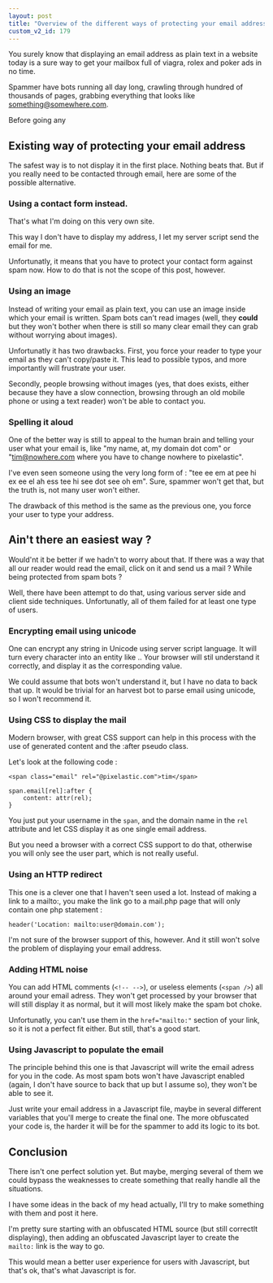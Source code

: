 ```yaml
---
layout: post
title: "Overview of the different ways of protecting your email address"
custom_v2_id: 179
---
```


You surely know that displaying an email address as plain text in a website
today is a sure way to get your mailbox full of viagra, rolex and poker ads in
no time.

Spammer have bots running all day long, crawling through hundred of thousands
of pages, grabbing everything that looks like something@somewhere.com.

Before going any

## Existing way of protecting your email address

The safest way is to not display it in the first place. Nothing beats that.
But if you really need to be contacted through email, here are some of the
possible alternative.

### Using a contact form instead.

That's what I'm doing on this very own site.

This way I don't have to display my address, I let my server script send the
email for me.

Unfortunatly, it means that you have to protect your contact form against spam
now. How to do that is not the scope of this post, however.

### Using an image

Instead of writing your email as plain text, you can use an image inside which
your email is written. Spam bots can't read images (well, they **could** but
they won't bother when there is still so many clear email they can grab
without worrying about images).

Unfortunatly it has two drawbacks. First, you force your reader to type your
email as they can't copy/paste it. This lead to possible typos, and more
importantly will frustrate your user.

Secondly, people browsing without images (yes, that does exists, either
because they have a slow connection, browsing through an old mobile phone or
using a text reader) won't be able to contact you.

### Spelling it aloud

One of the better way is still to appeal to the human brain and telling your
user what your email is, like "my name, at, my domain dot com" or
"tim@nowhere.com where you have to change nowhere to pixelastic".

I've even seen someone using the very long form of : "tee ee em at pee hi ex
ee el ah ess tee hi see dot see oh em". Sure, spammer won't get that, but the
truth is, not many user won't either.

The drawback of this method is the same as the previous one, you force your
user to type your address.

## Ain't there an easiest way ?

Would'nt it be better if we hadn't to worry about that. If there was a way
that all our reader would read the email, click on it and send us a mail ?
While being protected from spam bots ?

Well, there have been attempt to do that, using various server side and client
side techniques. Unfortunatly, all of them failed for at least one type of
users.

### Encrypting email using unicode

One can encrypt any string in Unicode using server script language. It will
turn every character into an entity like &#46;. Your browser will stil
understand it correctly, and display it as the corresponding value.

We could assume that bots won't understand it, but I have no data to back that
up. It would be trivial for an harvest bot to parse email using unicode, so I
won't recommend it.

### Using CSS to display the mail

Modern browser, with great CSS support can help in this process with the use
of generated content and the :after pseudo class.

Let's look at the following code :

    
    <span class="email" rel="@pixelastic.com">tim</span>
    
    span.email[rel]:after {  
    	content: attr(rel);  
    }  
    

You just put your username in the `span`, and the domain name in the `rel
`attribute and let CSS display it as one single email address.

But you need a browser with a correct CSS support to do that, otherwise you
will only see the user part, which is not really useful.

### Using an HTTP redirect

This one is a clever one that I haven't seen used a lot. Instead of making a
link to a mailto:, you make the link go to a mail.php page that will only
contain one php statement :

    
    header('Location: mailto:user@domain.com');  
    

I'm not sure of the browser support of this, however. And it still won't solve
the problem of displaying your email address.

### Adding HTML noise

You can add HTML comments (`<!-- -->`), or useless elements (`<span />`) all
around your email adress. They won't get processed by your browser that will
still display it as normal, but it will most likely make the spam bot choke.

Unfortunatly, you can't use them in the `href="mailto:"` section of your link,
so it is not a perfect fit either. But still, that's a good start.

### Using Javascript to populate the email

The principle behind this one is that Javascript will write the email adress
for you in the code. As most spam bots won't have Javascript enabled (again, I
don't have source to back that up but I assume so), they won't be able to see
it.

Just write your email address in a Javascript file, maybe in several different
variables that you'll merge to create the final one. The more obfuscated your
code is, the harder it will be for the spammer to add its logic to its bot.

## Conclusion

There isn't one perfect solution yet. But maybe, merging several of them we
could bypass the weaknesses to create something that really handle all the
situations.

I have some ideas in the back of my head actually, I'll try to make something
with them and post it here.

I'm pretty sure starting with an obfuscated HTML source (but still correctlt
displaying), then adding an obfuscated Javascript layer to create the
`mailto:` link is the way to go.

This would mean a better user experience for users with Javascript, but that's
ok, that's what Javascript is for.

